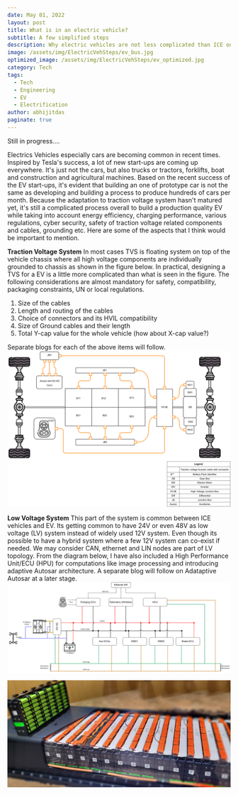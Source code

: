 ```yaml
---
date: May 01, 2022
layout: post
title: What is in an electric vehicle?
subtitle: A few simplified steps
description: Why electric vehicles are not less complicated than ICE ones.
image: /assets/img/ElectricVehSteps/ev_bus.jpg
optimized_image: /assets/img/ElectricVehSteps/ev_optimized.jpg
category: Tech
tags:
  - Tech
  - Engineering
  - EV
  - Electrification
author: abhijitdas
paginate: true
---
```

Still in progress....

Electrics Vehicles especially cars are becoming common in recent times. Inspired by Tesla's success, a lot of new start-ups are coming up everywhere. It's just not the cars, but also trucks or tractors, forklifts, boat and construction and agricultural machines. Based on the recent success of the EV start-ups, it's evident that building an one of prototype car is not the same as developing and building a process to produce hundreds of cars per month. Because the adaptation to traction voltage system hasn't matured yet, it's still a complicated process overall to build a production quality EV while taking into account energy efficiency, charging performance, various regulations, cyber security, safety of traction voltage related components and cables, grounding etc. Here are some of the aspects that I think would be important to mention.

**Traction Voltage System**
In most cases TVS is floating system on top of the vehicle chassis where all high voltage components are individually grounded to chassis as shown in the figure below. In practical, designing a TVS for a EV is a little more complicated than what is seen in the figure. The following considerations are almost mandatory for safety, compatibility, packaging constraints, UN or local regulations.
1. Size of the cables
2. Length and routing of the cables
3. Choice of connectors and its HVIL compatibility
4. Size of Ground cables and their length
5. Total Y-cap value for the whole vehicle (how about X-cap value?)

Separate blogs for each of the above items will follow.
![An example of a TVS Topology](\assets\img\ElectricVehSteps\TVS_Arch2.png)

**Low Voltage System**
This part of the system is common between ICE vehicles and EV. Its getting common to have 24V or even 48V as low voltage (LV) system instead of widely used 12V system. Even though its possible to have a hybrid system where a few 12V system can co-exist if needed. We may consider CAN, ethernet and LIN nodes are part of LV topology. From the diagram below, I have also included a High Performance Unit/ECU (HPU) for computations like image processing and introducing adaptive Autosar architecture. A separate blog will follow on Adataptive Autosar at a later stage.   
![An example of a LV Topology](\assets\img\ElectricVehSteps\LV_Arch.png)

![An electric battery pack on display at ACTExpo 2022](\assets\img\ElectricVehSteps\ev_batt.jpg)
